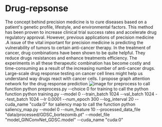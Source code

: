 # Drug-repsonse
The concept behind precision medicine is to cure diseases based on a patient's genetic profile, lifestyle, and environmental factors. This method has been proven to increase clinical trial success rates and accelerate drug regulatory approval. However, previous  applications of precision medicine .A issue of the vital important for precision medicine is predicting the vulnerability of tumors to certain anti-cancer therapy. In the treatment of cancer, drug combinations have been shown to be quite helpful. They reduce drugs resistances and enhance treatments efficiency. The experiments in  all these therapeutic combination has become costly and time-consuming as a result of the increasing number of anti-cancer drugs. Large-scale drug response testing on cancer cell lines might help us understand way drugs react with cancer cells. I propose graph attention network for the
drug response prediction
![image](https://user-images.githubusercontent.com/83269163/234543398-e3f307e2-b940-49e3-bfde-bcd8809d5c15.png)
for preprocess to call function 
python preprocess.py --choice 0 
for training to call the python function
python training.py --model 0 --train_batch 1024 --val_batch 1024 --test_batch 1024 --lr 0.0001 --num_epoch 300 --log_interval 20 --cuda_name "cuda:0"
for saliency map to call the function
python saliency_map.py --model 0 --num_feature 10 --processed_data_file "data/processed/GDSC_bortezomib.pt" --model_file "model_GINConvNet_GDSC.model" --cuda_name "cuda:0"

